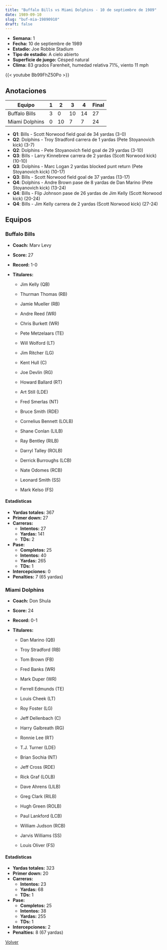 ```yaml
---
title: "Buffalo Bills vs Miami Dolphins - 10 de septiembre de 1989"
date: 1989-09-10
slug: "buf-mia-19890910"
draft: false
---
```


- **Semana:** 1
- **Fecha:** 10 de septiembre de 1989
- **Estadio:** Joe Robbie Stadium
- **Tipo de estadio:** A cielo abierto
- **Superficie de juego:** Césped natural
- **Clima:** 83 grados Farenheit, humedad relativa 71%, viento 11 mph


{{< youtube Bb99FhZ50Po >}}


## Anotaciones
| Equipo | 1 | 2 | 3 | 4 | Final |
|--------|---|---|---|---|-------|
| Buffalo Bills  | 3 | 0 | 10 | 14  | 27 |
| Miami Dolphins  | 0 | 10 | 7 | 7  | 24 |
- **Q1**: Bills - Scott Norwood field goal de 34 yardas (3-0)
- **Q2**: Dolphins - Troy Stradford carrera de 1 yardas (Pete Stoyanovich kick) (3-7)
- **Q2**: Dolphins - Pete Stoyanovich field goal de 29 yardas (3-10)
- **Q3**: Bills - Larry Kinnebrew carrera de 2 yardas (Scott Norwood kick) (10-10)
- **Q3**: Dolphins - Marc Logan 2 yardas blocked punt return (Pete Stoyanovich kick) (10-17)
- **Q3**: Bills - Scott Norwood field goal de 37 yardas (13-17)
- **Q4**: Dolphins - Andre Brown pase de 8 yardas de Dan Marino (Pete Stoyanovich kick) (13-24)
- **Q4**: Bills - Flip Johnson pase de 26 yardas de Jim Kelly (Scott Norwood kick) (20-24)
- **Q4**: Bills - Jim Kelly carrera de 2 yardas (Scott Norwood kick) (27-24)


## Equipos


### Buffalo Bills
* **Coach:** Marv Levy
* **Score:** 27
* **Record:** 1-0
* **Titulares:** 

  * Jim Kelly (QB) 

  * Thurman Thomas (RB) 

  * Jamie Mueller (RB) 

  * Andre Reed (WR) 

  * Chris Burkett (WR) 

  * Pete Metzelaars (TE) 

  * Will Wolford (LT) 

  * Jim Ritcher (LG) 

  * Kent Hull (C) 

  * Joe Devlin (RG) 

  * Howard Ballard (RT) 

  * Art Still (LDE) 

  * Fred Smerlas (NT) 

  * Bruce Smith (RDE) 

  * Cornelius Bennett (LOLB) 

  * Shane Conlan (LILB) 

  * Ray Bentley (RILB) 

  * Darryl Talley (ROLB) 

  * Derrick Burroughs (LCB) 

  * Nate Odomes (RCB) 

  * Leonard Smith (SS) 

  * Mark Kelso (FS) 

#### Estadísticas
* **Yardas totales:** 367
* **Primer down:** 27
* **Carreras:**
  * **Intentos:** 27
  * **Yardas:** 141
  * **TDs:** 2
* **Pase:**
  * **Completos:** 25
  * **Intentos:** 40
  * **Yardas:** 265
  * **TDs:** 1
* **Intercepciones:** 0
* **Penalties:** 7 (65 yardas)

### Miami Dolphins
* **Coach:** Don Shula
* **Score:** 24
* **Record:** 0-1
* **Titulares:** 

  * Dan Marino (QB) 

  * Troy Stradford (RB) 

  * Tom Brown (FB) 

  * Fred Banks (WR) 

  * Mark Duper (WR) 

  * Ferrell Edmunds (TE) 

  * Louis Cheek (LT) 

  * Roy Foster (LG) 

  * Jeff Dellenbach (C) 

  * Harry Galbreath (RG) 

  * Ronnie Lee (RT) 

  * T.J. Turner (LDE) 

  * Brian Sochia (NT) 

  * Jeff Cross (RDE) 

  * Rick Graf (LOLB) 

  * Dave Ahrens (LILB) 

  * Greg Clark (RILB) 

  * Hugh Green (ROLB) 

  * Paul Lankford (LCB) 

  * William Judson (RCB) 

  * Jarvis Williams (SS) 

  * Louis Oliver (FS) 

#### Estadísticas
* **Yardas totales:** 323
* **Primer down:** 20
* **Carreras:**
  * **Intentos:** 23
  * **Yardas:** 68
  * **TDs:** 1
* **Pase:**
  * **Completos:** 25
  * **Intentos:** 38
  * **Yardas:** 255
  * **TDs:** 1
* **Intercepciones:** 2
* **Penalties:** 8 (67 yardas)


[Volver](/historia/1989)
